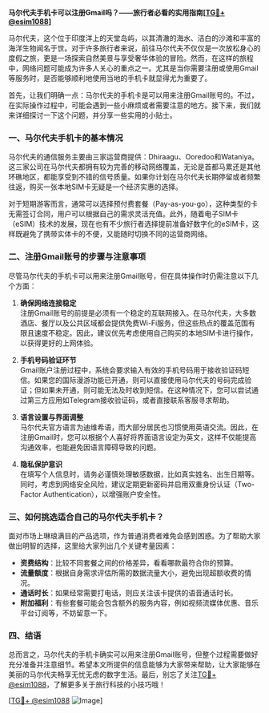 **马尔代夫手机卡可以注册Gmail吗？——旅行者必看的实用指南[[TG💪+ @esim1088](https://t.me/s/esim1088)]**

马尔代夫，这个位于印度洋上的天堂岛屿，以其清澈的海水、洁白的沙滩和丰富的海洋生物闻名于世。对于许多旅行者来说，前往马尔代夫不仅仅是一次放松身心的度假之旅，更是一场探索自然美景与享受奢华体验的冒险。然而，在这样的旅程中，网络问题可能成为许多人关心的重点之一。尤其是当你需要注册或使用Gmail等服务时，是否能够顺利地使用当地的手机卡就显得尤为重要了。

首先，让我们明确一点：马尔代夫的手机卡是可以用来注册Gmail账号的。不过，在实际操作过程中，可能会遇到一些小麻烦或者需要注意的地方。接下来，我们就来详细探讨一下这个问题，并分享一些实用的小贴士。

### 一、马尔代夫手机卡的基本情况

马尔代夫的通信服务主要由三家运营商提供：Dhiraagu、Ooredoo和Wataniya。这三家公司在马尔代夫都拥有较为完善的移动网络覆盖，无论是首都马累还是其他环礁地区，都能享受到不错的信号质量。如果你计划在马尔代夫长期停留或者频繁往返，购买一张本地SIM卡无疑是一个经济实惠的选择。

对于短期游客而言，通常可以选择预付费套餐（Pay-as-you-go），这种类型的卡无需签订合同，用户可以根据自己的需求灵活充值。此外，随着电子SIM卡（eSIM）技术的发展，现在也有不少旅行者选择提前准备好数字化的eSIM卡，这样既避免了携带实体卡的不便，又能随时切换不同的运营商网络。

### 二、注册Gmail账号的步骤与注意事项

尽管马尔代夫的手机卡可以用来注册Gmail账号，但在具体操作时仍需注意以下几个方面：

1. **确保网络连接稳定**  
   注册Gmail账号的前提是必须有一个稳定的互联网接入。在马尔代夫，大多数酒店、餐厅以及公共区域都会提供免费Wi-Fi服务，但这些热点的覆盖范围有限且速度不稳定。因此，建议优先考虑使用自己购买的本地SIM卡进行操作，以获得更好的上网体验。

2. **手机号码验证环节**  
   Gmail账户注册过程中，系统会要求输入有效的手机号码用于接收验证码短信。如果您的国际漫游功能已开通，则可以直接使用马尔代夫的号码完成验证；但如果未开通，则可能无法及时收到短信。在这种情况下，您可以尝试通过第三方应用如Telegram接收验证码，或者直接联系客服寻求帮助。

3. **语言设置与界面调整**  
   马尔代夫官方语言为迪维希语，而大部分居民也习惯使用英语交流。因此，在注册Gmail时，您可以根据个人喜好将界面语言设定为英文，这样不仅能提高沟通效率，也能避免因语言障碍导致的问题。

4. **隐私保护意识**  
   在填写个人信息时，请务必谨慎处理敏感数据，比如真实姓名、出生日期等。同时，考虑到网络安全风险，建议定期更新密码并启用双重身份认证（Two-Factor Authentication），以增强账户安全性。

### 三、如何挑选适合自己的马尔代夫手机卡？

面对市场上琳琅满目的产品选项，作为普通消费者难免会感到困惑。为了帮助大家做出明智的选择，这里给大家列出几个关键考量因素：

- **资费结构**：比较不同套餐之间的价格差异，看看哪款最符合你的预算。
- **流量额度**：根据自身需求评估所需的数据流量大小，避免出现超额收费的情况。
- **通话时长**：如果经常需要打电话，则应关注该卡提供的语音通话时长。
- **附加福利**：有些套餐可能会包含额外的服务内容，例如视频流媒体优惠、音乐平台订阅等，不妨留意一下。

### 四、结语

总而言之，马尔代夫的手机卡确实可以用来注册Gmail账号，但整个过程需要做好充分准备并注意细节。希望本文所提供的信息能够为大家带来帮助，让大家能够在美丽的马尔代夫畅享无忧无虑的数字生活。最后，别忘了关注[TG💪+ @esim1088](https://t.me/s/esim1088)，了解更多关于旅行科技的小技巧哦！

[[TG💪+ @esim1088](https://t.me/s/esim1088) ![Image](https://i.postimg.cc/4NQfJmqS/Snipaste-2025-05-13-00-14-12.png)]